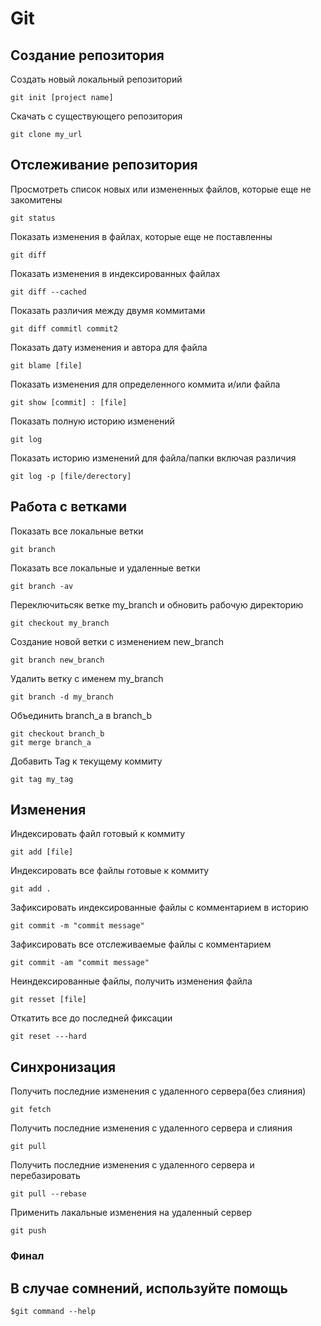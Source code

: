 # Git

## __Создание репозитория__
Создать новый локальный репозиторий
```git
git init [project name]
```
Скачать с существующего репозитория 
```git
git clone my_url
```
##  __Отслеживание репозитория__
Просмотреть список новых или измененных файлов, которые еще не закомитены
```git
git status
```
Показать изменения в файлах, которые еще не поставленны
```git
git diff
```
Показать изменения в индексированных файлах
```git
git diff --cached
```
Показать различия между двумя коммитами
```git
git diff commitl commit2
```
Показать дату изменения и автора для файла 
```git
git blame [file]
```
Показать изменения для определенного коммита и/или файла
```git
git show [commit] : [file]
```
Показать полную историю изменений
```git
git log
```
Показать историю изменений для файла/папки включая различия
```git
git log -p [file/derectory]
```
## Работа с ветками
Показать все локальные ветки
```git
git branch
```
Показать все локальные и удаленные ветки
```git
git branch -av
```
Переключитьсяк ветке my_branch и обновить рабочую директорию
```git
git checkout my_branch
```
Создание новой ветки с изменением new_branch
```git
git branch new_branch
```
Удалить ветку с именем my_branch
```git
git branch -d my_branch
```
Объединить branch_a в branch_b
```git
git checkout branch_b
git merge branch_a
```
Добавить Tag к текущему коммиту
```git
git tag my_tag
```
## Изменения
Индексировать файл готовый к коммиту
```git
git add [file]
```
Индексировать все файлы готовые к коммиту
```git 
git add .
```
Зафиксировать индексированные файлы с комментарием в историю
```git
git commit -m "commit message"
```
Зафиксировать все отслеживаемые файлы с комментарием
```git
git commit -am "commit message"
```
Неиндексированные файлы, получить изменения файла
```git
git resset [file]
```
Откатить все до последней фиксации
```git
git reset ---hard
```
## Синхронизация
Получить последние изменения с удаленного сервера(без слияния)
```git
git fetch
```
Получить последние изменения с удаленного сервера и слияния
```git
git pull
```
Получить последние изменения с удаленного сервера и перебазировать
```git
git pull --rebase
```
Применить лакальные изменения на удаленный сервер
```git
git push
```
### Финал
## В случае сомнений, используйте помощь
```git
$git command --help
```
